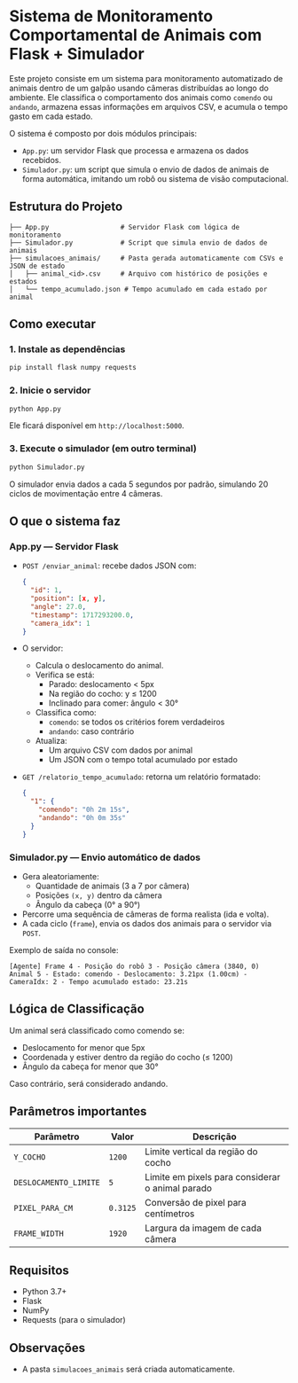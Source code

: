 
# Sistema de Monitoramento Comportamental de Animais com Flask + Simulador

Este projeto consiste em um sistema para monitoramento automatizado de animais dentro de um galpão usando câmeras distribuídas ao longo do ambiente. Ele classifica o comportamento dos animais como `comendo` ou `andando`, armazena essas informações em arquivos CSV, e acumula o tempo gasto em cada estado.

O sistema é composto por dois módulos principais:

- `App.py`: um servidor Flask que processa e armazena os dados recebidos.
- `Simulador.py`: um script que simula o envio de dados de animais de forma automática, imitando um robô ou sistema de visão computacional.

## Estrutura do Projeto

```
├── App.py                  # Servidor Flask com lógica de monitoramento
├── Simulador.py            # Script que simula envio de dados de animais
├── simulacoes_animais/     # Pasta gerada automaticamente com CSVs e JSON de estado
│   ├── animal_<id>.csv     # Arquivo com histórico de posições e estados
│   └── tempo_acumulado.json # Tempo acumulado em cada estado por animal
```

## Como executar

### 1. Instale as dependências
```bash
pip install flask numpy requests
```

### 2. Inicie o servidor
```bash
python App.py
```

Ele ficará disponível em `http://localhost:5000`.

### 3. Execute o simulador (em outro terminal)
```bash
python Simulador.py
```

O simulador envia dados a cada 5 segundos por padrão, simulando 20 ciclos de movimentação entre 4 câmeras.

## O que o sistema faz

### App.py — Servidor Flask

- `POST /enviar_animal`: recebe dados JSON com:
  ```json
  {
    "id": 1,
    "position": [x, y],
    "angle": 27.0,
    "timestamp": 1717293200.0,
    "camera_idx": 1
  }
  ```

- O servidor:
  - Calcula o deslocamento do animal.
  - Verifica se está:
    - Parado: deslocamento < 5px
    - Na região do cocho: y ≤ 1200
    - Inclinado para comer: ângulo < 30°
  - Classifica como:
    - `comendo`: se todos os critérios forem verdadeiros
    - `andando`: caso contrário
  - Atualiza:
    - Um arquivo CSV com dados por animal
    - Um JSON com o tempo total acumulado por estado

- `GET /relatorio_tempo_acumulado`: retorna um relatório formatado:
  ```json
  {
    "1": {
      "comendo": "0h 2m 15s",
      "andando": "0h 0m 35s"
    }
  }
  ```

### Simulador.py — Envio automático de dados

- Gera aleatoriamente:
  - Quantidade de animais (3 a 7 por câmera)
  - Posições `(x, y)` dentro da câmera
  - Ângulo da cabeça (0° a 90°)
- Percorre uma sequência de câmeras de forma realista (ida e volta).
- A cada ciclo (`frame`), envia os dados dos animais para o servidor via `POST`.

Exemplo de saída no console:
```
[Agente] Frame 4 - Posição do robô 3 - Posição câmera (3840, 0)
Animal 5 - Estado: comendo - Deslocamento: 3.21px (1.00cm) - CameraIdx: 2 - Tempo acumulado estado: 23.21s
```

## Lógica de Classificação

Um animal será classificado como comendo se:
- Deslocamento for menor que 5px
- Coordenada y estiver dentro da região do cocho (≤ 1200)
- Ângulo da cabeça for menor que 30°

Caso contrário, será considerado andando.

## Parâmetros importantes

| Parâmetro             | Valor      | Descrição                                         |
|-----------------------|------------|---------------------------------------------------|
| `Y_COCHO`             | `1200`     | Limite vertical da região do cocho               |
| `DESLOCAMENTO_LIMITE`| `5`         | Limite em pixels para considerar o animal parado |
| `PIXEL_PARA_CM`       | `0.3125`   | Conversão de pixel para centímetros              |
| `FRAME_WIDTH`         | `1920`     | Largura da imagem de cada câmera                 |

## Requisitos

- Python 3.7+
- Flask
- NumPy
- Requests (para o simulador)

## Observações

- A pasta `simulacoes_animais` será criada automaticamente.



